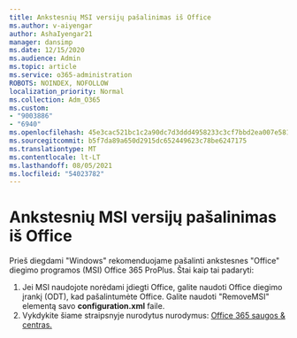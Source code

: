 ```yaml
---
title: Ankstesnių MSI versijų pašalinimas iš Office
ms.author: v-aiyengar
author: AshaIyengar21
manager: dansimp
ms.date: 12/15/2020
ms.audience: Admin
ms.topic: article
ms.service: o365-administration
ROBOTS: NOINDEX, NOFOLLOW
localization_priority: Normal
ms.collection: Adm_O365
ms.custom:
- "9003886"
- "6940"
ms.openlocfilehash: 45e3cac521bc1c2a90dc7d3ddd4958233c3cf7bbd2ea007e581f343bca7b5631
ms.sourcegitcommit: b5f7da89a650d2915dc652449623c78be6247175
ms.translationtype: MT
ms.contentlocale: lt-LT
ms.lasthandoff: 08/05/2021
ms.locfileid: "54023782"
---
```

# <a name="remove-prior-msi-versions-of-office"></a>Ankstesnių MSI versijų pašalinimas iš Office

Prieš diegdami "Windows" rekomenduojame pašalinti ankstesnes "Office" diegimo programos (MSI) Office 365 ProPlus. Štai kaip tai padaryti:

1. Jei MSI naudojote norėdami įdiegti Office, galite naudoti Office diegimo įrankį (ODT), kad pašalintumėte Office. Galite naudoti "RemoveMSI" elementą savo **configuration.xml** faile.
1. Vykdykite šiame straipsnyje nurodytus nurodymus: [Office 365 saugos & centras.](https://go.microsoft.com/fwlink/p/?linkid=2077143)